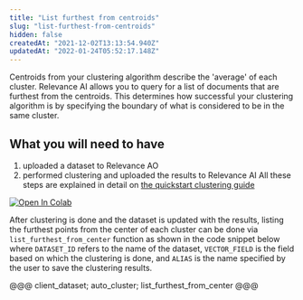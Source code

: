 ```yaml
---
title: "List furthest from centroids"
slug: "list-furthest-from-centroids"
hidden: false
createdAt: "2021-12-02T13:13:54.940Z"
updatedAt: "2022-01-24T05:52:17.148Z"
---
```

Centroids from your clustering algorithm describe the 'average' of each cluster. Relevance AI allows you to query for a list of documents that are furthest from the centroids. This determines how successful your clustering algorithm is by specifying the boundary of what is considered to be in the same cluster.

## What you will need to have
1. uploaded a dataset to Relevance AO
2. performed clustering and uploaded the results to Relevance AI
All these steps are explained in detail on [the quickstart clustering guide](doc:quickstart-clustering)

[![Open In Colab](https://colab.research.google.com/assets/colab-badge.svg)](https://colab.research.google.com/github/RelevanceAI/RelevanceAI-readme-docs/blob/v1.2.4/docs/CLUSTERING_FEATURES/clustering/_notebooks/RelevanceAI-ReadMe-Clustering-List-Furthest.ipynb)

After clustering is done and the dataset is updated with the results, listing the furthest points from the center of each cluster can be done via `list_furthest_from_center` function as shown in the code snippet below where `DATASET_ID` refers to the name of the dataset, `VECTOR_FIELD` is the field based on which the clustering is done, and `ALIAS` is the name specified by the user to save the clustering results.


@@@ client_dataset; auto_cluster; list_furthest_from_center @@@
